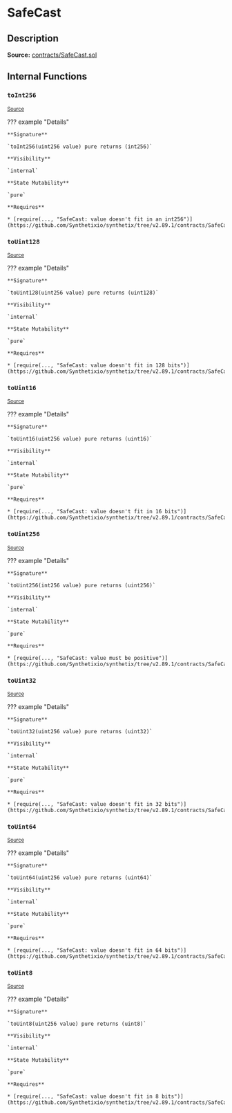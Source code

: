 # SafeCast

## Description

**Source:** [contracts/SafeCast.sol](https://github.com/Synthetixio/synthetix/tree/v2.89.1/contracts/SafeCast.sol)

## Internal Functions

### `toInt256`

<sub>[Source](https://github.com/Synthetixio/synthetix/tree/v2.89.1/contracts/SafeCast.sol#L115)</sub>

??? example "Details"

    **Signature**

    `toInt256(uint256 value) pure returns (int256)`

    **Visibility**

    `internal`

    **State Mutability**

    `pure`

    **Requires**

    * [require(..., "SafeCast: value doesn't fit in an int256")](https://github.com/Synthetixio/synthetix/tree/v2.89.1/contracts/SafeCast.sol#L116)

### `toUint128`

<sub>[Source](https://github.com/Synthetixio/synthetix/tree/v2.89.1/contracts/SafeCast.sol#L31)</sub>

??? example "Details"

    **Signature**

    `toUint128(uint256 value) pure returns (uint128)`

    **Visibility**

    `internal`

    **State Mutability**

    `pure`

    **Requires**

    * [require(..., "SafeCast: value doesn't fit in 128 bits")](https://github.com/Synthetixio/synthetix/tree/v2.89.1/contracts/SafeCast.sol#L32)

### `toUint16`

<sub>[Source](https://github.com/Synthetixio/synthetix/tree/v2.89.1/contracts/SafeCast.sol#L76)</sub>

??? example "Details"

    **Signature**

    `toUint16(uint256 value) pure returns (uint16)`

    **Visibility**

    `internal`

    **State Mutability**

    `pure`

    **Requires**

    * [require(..., "SafeCast: value doesn't fit in 16 bits")](https://github.com/Synthetixio/synthetix/tree/v2.89.1/contracts/SafeCast.sol#L77)

### `toUint256`

<sub>[Source](https://github.com/Synthetixio/synthetix/tree/v2.89.1/contracts/SafeCast.sol#L103)</sub>

??? example "Details"

    **Signature**

    `toUint256(int256 value) pure returns (uint256)`

    **Visibility**

    `internal`

    **State Mutability**

    `pure`

    **Requires**

    * [require(..., "SafeCast: value must be positive")](https://github.com/Synthetixio/synthetix/tree/v2.89.1/contracts/SafeCast.sol#L104)

### `toUint32`

<sub>[Source](https://github.com/Synthetixio/synthetix/tree/v2.89.1/contracts/SafeCast.sol#L61)</sub>

??? example "Details"

    **Signature**

    `toUint32(uint256 value) pure returns (uint32)`

    **Visibility**

    `internal`

    **State Mutability**

    `pure`

    **Requires**

    * [require(..., "SafeCast: value doesn't fit in 32 bits")](https://github.com/Synthetixio/synthetix/tree/v2.89.1/contracts/SafeCast.sol#L62)

### `toUint64`

<sub>[Source](https://github.com/Synthetixio/synthetix/tree/v2.89.1/contracts/SafeCast.sol#L46)</sub>

??? example "Details"

    **Signature**

    `toUint64(uint256 value) pure returns (uint64)`

    **Visibility**

    `internal`

    **State Mutability**

    `pure`

    **Requires**

    * [require(..., "SafeCast: value doesn't fit in 64 bits")](https://github.com/Synthetixio/synthetix/tree/v2.89.1/contracts/SafeCast.sol#L47)

### `toUint8`

<sub>[Source](https://github.com/Synthetixio/synthetix/tree/v2.89.1/contracts/SafeCast.sol#L91)</sub>

??? example "Details"

    **Signature**

    `toUint8(uint256 value) pure returns (uint8)`

    **Visibility**

    `internal`

    **State Mutability**

    `pure`

    **Requires**

    * [require(..., "SafeCast: value doesn't fit in 8 bits")](https://github.com/Synthetixio/synthetix/tree/v2.89.1/contracts/SafeCast.sol#L92)
